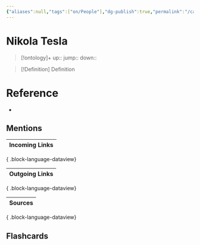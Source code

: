 ```yaml
---
{"aliases":null,"tags":["on/People"],"dg-publish":true,"permalink":"/cards/nikola-tesla/","dgPassFrontmatter":true}
---
```


# Nikola Tesla

> [!ontology]+
> up:: 
> jump:: 
> down:: 

> [!Definition] Definition

# Reference

- 

## Mentions

| Incoming Links |
| -------------- |

{ .block-language-dataview}

| Outgoing Links |
| -------------- |

{ .block-language-dataview}

| Sources |
| ------- |

{ .block-language-dataview}

## Flashcards